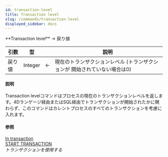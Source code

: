 ```yaml
---
id: transaction-level
title: Transaction level
slug: /commands/transaction-level
displayed_sidebar: docs
---
```


<!--REF #_command_.Transaction level.Syntax-->**Transaction level**  -> 戻り値<!-- END REF-->
<!--REF #_command_.Transaction level.Params-->
| 引数 | 型 |  | 説明 |
| --- | --- | --- | --- |
| 戻り値 | Integer | &larr; | 現在のトランザクションレベル (トランザクションが 開始されていない場合は0) |

<!-- END REF-->

#### 説明 

<!--REF #_command_.Transaction level.Summary-->Transaction levelコマンドはプロセスの現在のトランザクションレベルを返します。<!-- END REF-->4Dランゲージ経由またはSQL経由でトランザクションが開始されたかに関わらず、このコマンドはカレントプロセスのすべてのトランザクションを考慮に入れます。

#### 参照 

[In transaction](in-transaction.md)  
[START TRANSACTION](start-transaction.md)  
*トランザクションを使用する*  
